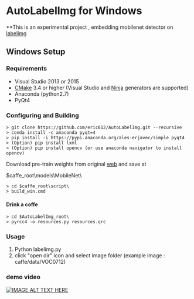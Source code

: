 # AutoLabelImg for Windows

**This is an experimental project , embedding mobilenet detector on [labelimg](https://github.com/tzutalin/labelImg) 

## Windows Setup

### Requirements

 - Visual Studio 2013 or 2015
 - [CMake](https://cmake.org/) 3.4 or higher (Visual Studio and [Ninja](https://ninja-build.org/) generators are supported)
 - Anaconda (python2.7)
 - PyQt4
 
### Configuring and Building 

```
> git clone https://github.com/eric612/AutoLabelImg.git --recursive
> conda install -c anaconda pyqt=4
> pip install -i https://pypi.anaconda.org/ales-erjavec/simple pyqt4
> (Option) pip install lxml 
> (Option) pip install opencv (or use anaconda navigator to install opencv)
```


Download pre-train weights from original [web](https://github.com/chuanqi305/MobileNet-SSD) and save at 

$caffe_root\models\\MobileNet\

```
> cd $caffe_root\script\
> build_win.cmd
```

#### Drink a coffe

```
> cd $AutoLabelImg_root\
> pyrcc4 -o resources.py resources.qrc
```

### Usage

1. Python labelimg.py
2. click "open dir" icon and select image folder (example image : caffe/data/VOC0712)

### demo video

[![IMAGE ALT TEXT HERE](https://img.youtube.com/vi/PnFCTBvq3OI/0.jpg)](https://www.youtube.com/watch?v=PnFCTBvq3OI)


